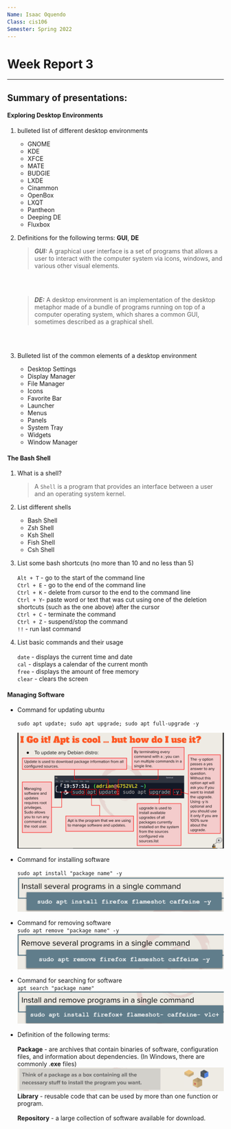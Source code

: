 ```yaml
---
Name: Isaac Oquendo
Class: cis106
Semester: Spring 2022
---
```


# Week Report 3
---
## Summary of presentations:
  
#### Exploring Desktop Environments

1. bulleted list of different desktop environments
   * GNOME
   * KDE
   * XFCE
   * MATE
   * BUDGIE
   * LXDE
   * Cinammon
   * OpenBox
   * LXQT
   * Pantheon
   * Deeping DE
   * Fluxbox
  
2. Definitions for the following terms: **GUI**, **DE**

    >_**GUI:**_ A graphical user interface is a set of programs that allows a user to interact with the computer system via icons, windows, and various other visual elements.
    <br/>
    <br/>
    
   > _**DE:**_ A desktop environment is an implementation of the desktop metaphor made of a bundle of programs running on top of a computer operating system, which shares a common GUI, sometimes described as a graphical shell.
   
<br/>
<br/>

3. Bulleted list of the common elements of a desktop environment

   * Desktop Settings
   * Display Manager
   * File Manager
   * Icons
   * Favorite Bar
   * Launcher
   * Menus
   * Panels
   * System Tray
   * Widgets
   * Window Manager
  
 
#### The Bash Shell
  
1. What is a shell?

    > A `Shell` is a program that provides an interface between a user and an operating system kernel.

2. List different shells

    * Bash Shell
    * Zsh Shell
    * Ksh Shell
    * Fish Shell
    * Csh Shell <br>


3. List some bash shortcuts (no more than 10 and no less than 5) 
   <br>
   <br>
`Alt + T` - go to the start of the command line <br>
`Ctrl + E` - go to the end of the command line <br>
`Ctrl + K` - delete from cursor to the end to the command line <br>
`Ctrl + Y`- paste word or text that was cut using one of the deletion shortcuts (such as the one above) after the cursor <br>
`Ctrl + C` - terminate the command <br>
`Ctrl + Z` - suspend/stop the command <br>
`!!` - run last command <br>

4. List basic commands and their usage
    <br>
    <br>
    `date` - displays the current time and date <br>
    `cal` - displays a calendar of the current month <br>
    `free` - displays the amount of free memory <br>
    `clear` - clears the screen <br>


#### Managing Software

* Command for updating ubuntu
 
    `sudo apt update; sudo apt upgrade; sudo apt full-upgrade -y`
    <br>

    ![ubuntu-update-command-pic](ubuntu-update-command.png)

* Command for installing software

    `sudo apt install "package name" -y`
    <br>
    ![install-single-command](install-single-command.png)

* Command for removing software
    <br>
    `sudo apt remove "package name" -y`
    ![remove-single-command](remove-single-command.png)

* Command for searching for software
    <br>
    `apt search "package name"`
    ![installandremove](install-&-remove-single-command.png)
* Definition of the following terms: <br><br>
     **Package** - are archives that contain binaries of software, configuration files, and information about dependencies. (In Windows, there are commonly .**exe** files) <br>
 ![ubuntuUpdate](package-box.png) <br>
     **Library** - reusable code that can be used by more than one function or program. <br><br>
     **Repository** - a large collection of software available for download.

